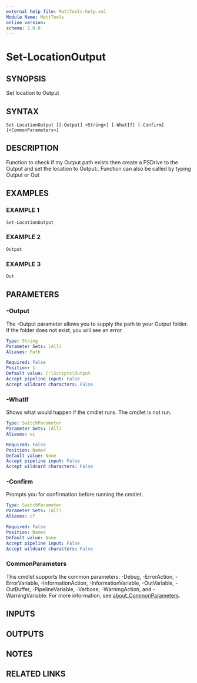 ```yaml
---
external help file: MattTools-help.xml
Module Name: MattTools
online version:
schema: 2.0.0
---
```


# Set-LocationOutput

## SYNOPSIS
Set location to Output

## SYNTAX

```
Set-LocationOutput [[-Output] <String>] [-WhatIf] [-Confirm] [<CommonParameters>]
```

## DESCRIPTION
Function to check if my Output path exists then create a PSDrive to the Output and set the location to Output:.
Function can also be called by typing Output or Out

## EXAMPLES

### EXAMPLE 1
```
Set-LocationOutput
```

### EXAMPLE 2
```
Output
```

### EXAMPLE 3
```
Out
```

## PARAMETERS

### -Output
The -Output parameter allows you to supply the path to your Output folder.
If the folder does not exist, you will see an error

```yaml
Type: String
Parameter Sets: (All)
Aliases: Path

Required: False
Position: 1
Default value: C:\Scripts\Output
Accept pipeline input: False
Accept wildcard characters: False
```

### -WhatIf
Shows what would happen if the cmdlet runs.
The cmdlet is not run.

```yaml
Type: SwitchParameter
Parameter Sets: (All)
Aliases: wi

Required: False
Position: Named
Default value: None
Accept pipeline input: False
Accept wildcard characters: False
```

### -Confirm
Prompts you for confirmation before running the cmdlet.

```yaml
Type: SwitchParameter
Parameter Sets: (All)
Aliases: cf

Required: False
Position: Named
Default value: None
Accept pipeline input: False
Accept wildcard characters: False
```

### CommonParameters
This cmdlet supports the common parameters: -Debug, -ErrorAction, -ErrorVariable, -InformationAction, -InformationVariable, -OutVariable, -OutBuffer, -PipelineVariable, -Verbose, -WarningAction, and -WarningVariable. For more information, see [about_CommonParameters](http://go.microsoft.com/fwlink/?LinkID=113216).

## INPUTS

## OUTPUTS

## NOTES

## RELATED LINKS
